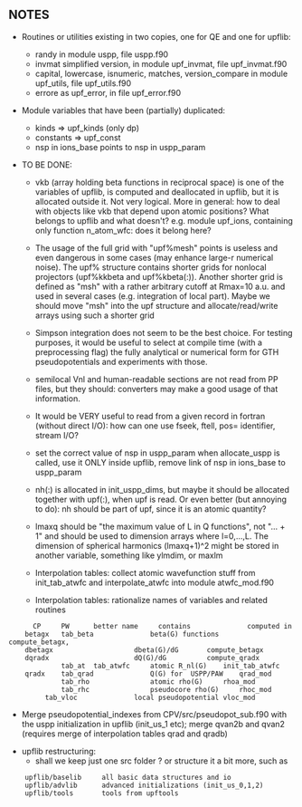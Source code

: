 ## NOTES ##

* Routines or utilities existing in two copies, one for QE and one for upflib:
  - randy
    in module uspp, file uspp.f90
  - invmat
    simplified version, in module upf_invmat, file upf_invmat.f90
  - capital, lowercase, isnumeric, matches, version_compare
    in module upf_utils, file upf_utils.f90
  - errore
    as upf_error, in file upf_error.f90

* Module variables that have been (partially) duplicated:
   - kinds      => upf_kinds  (only dp)
   - constants  => upf_const
   - nsp in ions_base points to nsp in uspp_param

* TO BE DONE: 

  - vkb (array holding beta functions in reciprocal space) is one of the
    variables of upflib, is computed and deallocated in upflib, but it is 
    allocated outside it. Not very logical. More in general:
    how to deal with objects like vkb that depend upon atomic positions? 
    What belongs to upflib and what doesn't? e.g. module upf_ions, 
    containing only function n_atom_wfc: does it belong here?

  - The usage of the full grid with "upf%mesh" points is useless and even
    dangerous in some cases (may enhance large-r numerical noise).
    The upf% structure contains shorter grids for nonlocal projectors
    (upf%kkbeta and upf%kbeta(:)). Another shorter grid is defined as
    "msh" with a rather arbitrary cutoff at Rmax=10 a.u. and used in
    several cases (e.g. integration of local part). Maybe we should
    move "msh" into the upf structure and allocate/read/write arrays
    using such a shorter grid

  - Simpson integration does not seem to be the best choice. 
    For testing purposes, it would be useful to select at compile time
    (with a preprocessing flag) the fully analytical or numerical form 
    for GTH pseudopotentials and experiments with those.

  - semilocal Vnl and human-readable sections are not read from PP files,
    but they should: converters may make a good usage of that information.

  - It would be VERY useful to read from a given record in fortran (without 
    direct I/O): how can one use fseek, ftell, pos= identifier, stream I/O?

  - set the correct value of nsp in uspp_param when allocate_uspp is called,
    use it ONLY inside upflib, remove link of nsp in ions_base to uspp_param

  - nh(:) is allocated in init_uspp_dims, but maybe it should be allocated
    together with upf(:), when upf is read. Or even better (but annoying
    to do): nh should be part of upf, since it is an atomic quantity?

  - lmaxq should be "the maximum value of L in Q functions", not "... + 1"
    and should be used to dimension arrays where l=0,...,L. 
    The dimension of spherical harmonics (lmaxq+1)^2 might be stored
    in another variable, something like ylmdim, or maxlm

  - Interpolation tables: collect atomic wavefunction stuff from init_tab_atwfc
    and interpolate_atwfc into module atwfc_mod.f90

  - Interpolation tables: rationalize names of variables and related routines
```
      CP     PW      better name     contains 	           computed in
    betagx   tab_beta              beta(G) functions	 compute_betagx,
    dbetagx             	   dbeta(G)/dG 		 compute_betagx
    dqradx              	   dQ(G)/dG  		 compute_qradx
             tab_at  tab_atwfc     atomic R_nl(G)	 init_tab_atwfc
    qradx    tab_qrad              Q(G) for  USPP/PAW	 qrad_mod
             tab_rho               atomic rho(G)	 rhoa_mod
             tab_rhc               pseudocore rho(G)	 rhoc_mod
	     tab_vloc              local pseudopotential vloc_mod
```
  - Merge pseudopotential_indexes from CPV/src/pseudopot_sub.f90 with the
    uspp initialization in upflib (init_us_1 etc); merge qvan2b and qvan2
    (requires merge of interpolation tables qrad and qradb)


* upflib restructuring:
  - shall we keep just one src folder ? or structure it a bit more, such as
```
    upflib/baselib     all basic data structures and io  
    upflib/advlib      advanced initializations (init_us_0,1,2)
    upflib/tools       tools from upftools
```

